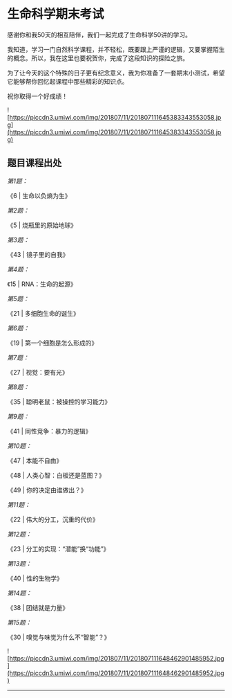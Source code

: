 # 生命科学期末考试

感谢你和我50天的相互陪伴，我们一起完成了生命科学50讲的学习。

我知道，学习一门自然科学课程，并不轻松，既要跟上严谨的逻辑，又要掌握陌生的概念。所以，我在这里也要祝贺你，完成了这段知识的探险之旅。

为了让今天的这个特殊的日子更有纪念意义，我为你准备了一套期末小测试，希望它能够帮你回忆起课程中那些精彩的知识点。

祝你取得一个好成绩！

![https://piccdn3.umiwi.com/img/201807/11/201807111645383343553058.jpg](https://piccdn3.umiwi.com/img/201807/11/201807111645383343553058.jpg)

## 题目课程出处

 *第1题：* 

《6 | 生命以负熵为生》

 *第2题：*

《5 | 烧瓶里的原始地球》

 *第3题：*

《43 | 镜子里的自我》

 *第4题：*

《15 | RNA：生命的起源》

 *第5题：*

《21 | 多细胞生命的诞生》

 *第6题：*

《19 | 第一个细胞是怎么形成的》

 *第7题：*

《27 | 视觉：要有光》

 *第8题：*

《35 | 聪明老鼠：被操控的学习能力》

 *第9题：*

《41 | 同性竞争：暴力的逻辑》

 *第10题：*

《47 | 本能不自由》

《48 | 人类心智：白板还是蓝图？》

《49 | 你的决定由谁做出？》

 *第11题：*

《22 | 伟大的分工，沉重的代价》

 *第12题：*

《23 | 分工的实现：“潜能”换“功能”》

 *第13题：*

《40 | 性的生物学》

 *第14题：*

《38 | 团结就是力量》

 *第15题：*

《30 | 嗅觉与味觉为什么不“智能”？》

![https://piccdn3.umiwi.com/img/201807/11/201807111648462901485952.jpg](https://piccdn3.umiwi.com/img/201807/11/201807111648462901485952.jpg)

---
